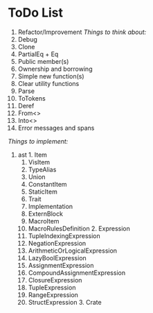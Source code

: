 # ToDo List
 1. Refactor/Improvement
  *Things to think about:*
   1. Debug
   2. Clone
   3. PartialEq + Eq
   4. Public member(s)
   5. Ownership and borrowing
   6. Simple new function(s)
   7. Clear utility functions
   8. Parse
   9. ToTokens
   10. Deref
   11. From<>
   12. Into<>
   13. Error messages and spans

  *Things to implement:*
   1. ast
     1. Item
       1. VisItem
         1. TypeAlias
         2. Union
         3. ConstantItem
         4. StaticItem
         5. Trait
         6. Implementation
         7. ExternBlock
       2. MacroItem
         1. MacroRulesDefinition
     2. Expression
       1. TupleIndexingExpression
       2. NegationExpression
       3. ArithmeticOrLogicalExpression
       4. LazyBoolExpression
       5. AssignmentExpression
       6. CompoundAssignmentExpression
       7. ClosureExpression
       8. TupleExpression
       9. RangeExpression
       10. StructExpression
     3. Crate